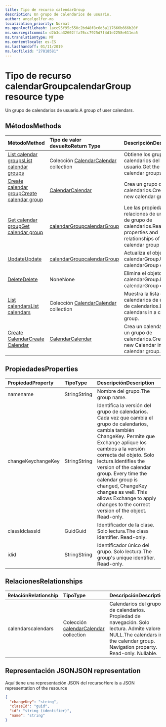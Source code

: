 ```yaml
---
title: Tipo de recurso calendarGroup
description: Un grupo de calendarios de usuario.
author: angelgolfer-ms
localization_priority: Normal
ms.openlocfilehash: 1acc95f95c550c2bd48f8c6d3a117666b666b20f
ms.sourcegitcommit: d2b3ca32602ffa76cc7925d7f4d1e2258e611ea5
ms.translationtype: MT
ms.contentlocale: es-ES
ms.lasthandoff: 01/11/2019
ms.locfileid: "27818581"
---
```

# <a name="calendargroup-resource-type"></a><span data-ttu-id="5fc0d-103">Tipo de recurso calendarGroup</span><span class="sxs-lookup"><span data-stu-id="5fc0d-103">calendarGroup resource type</span></span>

<span data-ttu-id="5fc0d-104">Un grupo de calendarios de usuario.</span><span class="sxs-lookup"><span data-stu-id="5fc0d-104">A group of user calendars.</span></span>

## <a name="methods"></a><span data-ttu-id="5fc0d-105">Métodos</span><span class="sxs-lookup"><span data-stu-id="5fc0d-105">Methods</span></span>

| <span data-ttu-id="5fc0d-106">Método</span><span class="sxs-lookup"><span data-stu-id="5fc0d-106">Method</span></span>                                                      | <span data-ttu-id="5fc0d-107">Tipo de valor devuelto</span><span class="sxs-lookup"><span data-stu-id="5fc0d-107">Return Type</span></span>                        | <span data-ttu-id="5fc0d-108">Descripción</span><span class="sxs-lookup"><span data-stu-id="5fc0d-108">Description</span></span>                                                   |
| :---------------------------------------------------------- | :--------------------------------- | :------------------------------------------------------------ |
| [<span data-ttu-id="5fc0d-109">List calendar groups</span><span class="sxs-lookup"><span data-stu-id="5fc0d-109">List calendar groups</span></span>](../api/user-list-calendargroups.md)  | <span data-ttu-id="5fc0d-110">Colección [Calendar](calendar.md)</span><span class="sxs-lookup"><span data-stu-id="5fc0d-110">[Calendar](calendar.md) collection</span></span> | <span data-ttu-id="5fc0d-111">Obtiene los grupos de calendarios del usuario.</span><span class="sxs-lookup"><span data-stu-id="5fc0d-111">Get the user's calendar groups.</span></span>                               |
| [<span data-ttu-id="5fc0d-112">Create calendar group</span><span class="sxs-lookup"><span data-stu-id="5fc0d-112">Create calendar group</span></span>](../api/user-post-calendargroups.md) | [<span data-ttu-id="5fc0d-113">Calendar</span><span class="sxs-lookup"><span data-stu-id="5fc0d-113">Calendar</span></span>](calendar.md)            | <span data-ttu-id="5fc0d-114">Crea un grupo de calendarios.</span><span class="sxs-lookup"><span data-stu-id="5fc0d-114">Create a new calendar group.</span></span>                                  |
| [<span data-ttu-id="5fc0d-115">Get calendar group</span><span class="sxs-lookup"><span data-stu-id="5fc0d-115">Get calendar group</span></span>](../api/calendargroup-get.md)           | [<span data-ttu-id="5fc0d-116">calendarGroup</span><span class="sxs-lookup"><span data-stu-id="5fc0d-116">calendarGroup</span></span>](calendargroup.md)  | <span data-ttu-id="5fc0d-117">Lee las propiedades y relaciones de un objeto de grupo de calendarios.</span><span class="sxs-lookup"><span data-stu-id="5fc0d-117">Read properties and relationships of a calendar group object.</span></span> |
| [<span data-ttu-id="5fc0d-118">Update</span><span class="sxs-lookup"><span data-stu-id="5fc0d-118">Update</span></span>](../api/calendargroup-update.md)                    | [<span data-ttu-id="5fc0d-119">calendarGroup</span><span class="sxs-lookup"><span data-stu-id="5fc0d-119">calendarGroup</span></span>](calendargroup.md)  | <span data-ttu-id="5fc0d-120">Actualiza el objeto calendarGroup.</span><span class="sxs-lookup"><span data-stu-id="5fc0d-120">Update calendarGroup object.</span></span>                                  |
| [<span data-ttu-id="5fc0d-121">Delete</span><span class="sxs-lookup"><span data-stu-id="5fc0d-121">Delete</span></span>](../api/calendargroup-delete.md)                    | <span data-ttu-id="5fc0d-122">None</span><span class="sxs-lookup"><span data-stu-id="5fc0d-122">None</span></span>                               | <span data-ttu-id="5fc0d-123">Elimina el objeto calendarGroup.</span><span class="sxs-lookup"><span data-stu-id="5fc0d-123">Delete calendarGroup object.</span></span>                                  |
| [<span data-ttu-id="5fc0d-124">List calendars</span><span class="sxs-lookup"><span data-stu-id="5fc0d-124">List calendars</span></span>](../api/calendargroup-list-calendars.md)    | <span data-ttu-id="5fc0d-125">Colección [Calendar](calendar.md)</span><span class="sxs-lookup"><span data-stu-id="5fc0d-125">[Calendar](calendar.md) collection</span></span> | <span data-ttu-id="5fc0d-126">Muestra la lista de calendarios de un grupo de calendarios.</span><span class="sxs-lookup"><span data-stu-id="5fc0d-126">List calendars in a calendar group.</span></span>                           |
| [<span data-ttu-id="5fc0d-127">Create Calendar</span><span class="sxs-lookup"><span data-stu-id="5fc0d-127">Create Calendar</span></span>](../api/calendargroup-post-calendars.md)   | [<span data-ttu-id="5fc0d-128">Calendar</span><span class="sxs-lookup"><span data-stu-id="5fc0d-128">Calendar</span></span>](calendar.md)            | <span data-ttu-id="5fc0d-129">Crea un calendario en un grupo de calendarios.</span><span class="sxs-lookup"><span data-stu-id="5fc0d-129">Create a new Calendar in a calendar group.</span></span>                    |

## <a name="properties"></a><span data-ttu-id="5fc0d-130">Propiedades</span><span class="sxs-lookup"><span data-stu-id="5fc0d-130">Properties</span></span>

| <span data-ttu-id="5fc0d-131">Propiedad</span><span class="sxs-lookup"><span data-stu-id="5fc0d-131">Property</span></span>  | <span data-ttu-id="5fc0d-132">Tipo</span><span class="sxs-lookup"><span data-stu-id="5fc0d-132">Type</span></span>   | <span data-ttu-id="5fc0d-133">Descripción</span><span class="sxs-lookup"><span data-stu-id="5fc0d-133">Description</span></span>                                                                                                                                                                                               |
| :-------- | :----- | :-------------------------------------------------------------------------------------------------------------------------------------------------------------------------------------------------------- |
| <span data-ttu-id="5fc0d-134">name</span><span class="sxs-lookup"><span data-stu-id="5fc0d-134">name</span></span>      | <span data-ttu-id="5fc0d-135">String</span><span class="sxs-lookup"><span data-stu-id="5fc0d-135">String</span></span> | <span data-ttu-id="5fc0d-136">Nombre del grupo.</span><span class="sxs-lookup"><span data-stu-id="5fc0d-136">The group name.</span></span>                                                                                                                                                                                           |
| <span data-ttu-id="5fc0d-137">changeKey</span><span class="sxs-lookup"><span data-stu-id="5fc0d-137">changeKey</span></span> | <span data-ttu-id="5fc0d-138">String</span><span class="sxs-lookup"><span data-stu-id="5fc0d-138">String</span></span> | <span data-ttu-id="5fc0d-p101">Identifica la versión del grupo de calendarios. Cada vez que cambia el grupo de calendarios, cambia también ChangeKey. Permite que Exchange aplique los cambios a la versión correcta del objeto. Solo lectura.</span><span class="sxs-lookup"><span data-stu-id="5fc0d-p101">Identifies the version of the calendar group. Every time the calendar group is changed, ChangeKey changes as well. This allows Exchange to apply changes to the correct version of the object. Read-only.</span></span> |
| <span data-ttu-id="5fc0d-143">classId</span><span class="sxs-lookup"><span data-stu-id="5fc0d-143">classId</span></span>   | <span data-ttu-id="5fc0d-144">Guid</span><span class="sxs-lookup"><span data-stu-id="5fc0d-144">Guid</span></span>   | <span data-ttu-id="5fc0d-p102">Identificador de la clase. Solo lectura.</span><span class="sxs-lookup"><span data-stu-id="5fc0d-p102">The class identifier. Read-only.</span></span>                                                                                                                                                                          |
| <span data-ttu-id="5fc0d-147">id</span><span class="sxs-lookup"><span data-stu-id="5fc0d-147">id</span></span>        | <span data-ttu-id="5fc0d-148">String</span><span class="sxs-lookup"><span data-stu-id="5fc0d-148">String</span></span> | <span data-ttu-id="5fc0d-p103">Identificador único del grupo. Solo lectura.</span><span class="sxs-lookup"><span data-stu-id="5fc0d-p103">The group's unique identifier. Read-only.</span></span>                                                                                                                                                                 |

## <a name="relationships"></a><span data-ttu-id="5fc0d-151">Relaciones</span><span class="sxs-lookup"><span data-stu-id="5fc0d-151">Relationships</span></span>

| <span data-ttu-id="5fc0d-152">Relación</span><span class="sxs-lookup"><span data-stu-id="5fc0d-152">Relationship</span></span> | <span data-ttu-id="5fc0d-153">Tipo</span><span class="sxs-lookup"><span data-stu-id="5fc0d-153">Type</span></span>                               | <span data-ttu-id="5fc0d-154">Descripción</span><span class="sxs-lookup"><span data-stu-id="5fc0d-154">Description</span></span>                                                                    |
| :----------- | :--------------------------------- | :----------------------------------------------------------------------------- |
| <span data-ttu-id="5fc0d-155">calendars</span><span class="sxs-lookup"><span data-stu-id="5fc0d-155">calendars</span></span>    | <span data-ttu-id="5fc0d-156">Colección [calendar](calendar.md)</span><span class="sxs-lookup"><span data-stu-id="5fc0d-156">[Calendar](calendar.md) collection</span></span> | <span data-ttu-id="5fc0d-p104">Calendarios del grupo de calendarios. Propiedad de navegación. Solo lectura. Admite valores NULL.</span><span class="sxs-lookup"><span data-stu-id="5fc0d-p104">The calendars in the calendar group. Navigation property. Read-only. Nullable.</span></span> |

## <a name="json-representation"></a><span data-ttu-id="5fc0d-161">Representación JSON</span><span class="sxs-lookup"><span data-stu-id="5fc0d-161">JSON representation</span></span>

<span data-ttu-id="5fc0d-162">Aquí tiene una representación JSON del recurso</span><span class="sxs-lookup"><span data-stu-id="5fc0d-162">Here is a JSON representation of the resource</span></span>

<!--{
  "blockType": "resource",
  "optionalProperties": [
    "calendars"
  ],
  "keyProperty": "id",
  "baseType": "microsoft.graph.entity",
  "@odata.type": "microsoft.graph.calendarGroup",
  "@odata.annotations": [
    {
      "property": "calendars",
      "capabilities": {
        "changeTracking": false,
        "expandable": false,
        "navigability": "single",
        "searchable": false
      }
    }
  ]
}-->

```json
{
  "changeKey": "string",
  "classId": "guid",
  "id": "string (identifier)",
  "name": "string"
}
```

<!-- uuid: 8fcb5dbc-d5aa-4681-8e31-b001d5168d79
2015-10-25 14:57:30 UTC -->

<!-- {
  "type": "#page.annotation",
  "description": "calendarGroup resource",
  "keywords": "",
  "section": "documentation",
  "tocPath": ""
}-->
